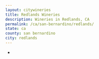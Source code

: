 ```yaml
---
layout: citywineries
title: Redlands Wineries
description: Wineries in Redlands, CA
permalink: /ca/san-bernardino/redlands/
state: ca
county: san bernardino
city: redlands
---
```

-
